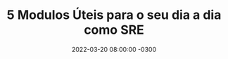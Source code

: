 ---
layout: post 
title:  "5 Modulos Úteis para o seu dia a dia como SRE"
date: 2022-03-20 08:00:00 -0300
published: false
tag: "<! --- NÃO ALTERAR --->"
headline: "5 Modulos Úteis para o seu dia a dia como SRE"
highlight_title: "5 Modulos Úteis para o seu dia a dia como SRE"
highlight_url: ""
highlight_autor: "Tito Garrido"
comentario: |-
    "Teste"
comentado_por: "Tito Garrido"
comentado_por_linkedin: "https://www.linkedin.com/in/titogarrido/"
---